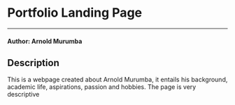 # Portfolio Landing Page
-----------

#### Author: Arnold Murumba

## Description

This is a webpage created about Arnold Murumba, it entails his background, academic life, 
aspirations, passion and hobbies. The page is very descriptive